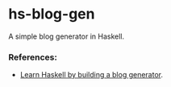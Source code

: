 # hs-blog-gen

A simple blog generator in Haskell.

### References:

- [Learn Haskell by building a blog generator](https://learn-haskell.blog).
